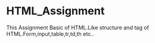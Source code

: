 # HTML_Assignment
This Assignment Basic of HTML.Like structure and tag of HTML.Form,input,table,tr,td,th etc..

